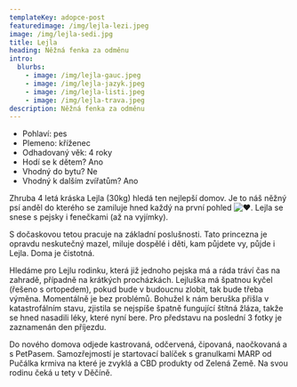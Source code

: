 ```yaml
---
templateKey: adopce-post
featuredimage: /img/lejla-lezi.jpeg
image: /img/lejla-sedi.jpg
title: Lejla
heading: Něžná fenka za odměnu
intro:
  blurbs:
    - image: /img/lejla-gauc.jpeg
    - image: /img/lejla-jazyk.jpeg
    - image: /img/lejla-listi.jpeg
    - image: /img/lejla-trava.jpeg
description: Něžná fenka za odměnu
---
```



* Pohlaví: pes
* Plemeno: kříženec
* Odhadovaný věk: 4 roky
* Hodí se k dětem? Ano
* Vhodný do bytu? Ne
* Vhodný k dalším zvířatům? Ano

Zhruba 4 letá kráska Lejla (30kg) hledá ten nejlepší domov. Je to náš něžný psí anděl do kterého se zamiluje hned každý na první pohled ![❤️](https://static.xx.fbcdn.net/images/emoji.php/v9/t6c/1/16/2764.png). Lejla se snese s pejsky i fenečkami (až na vyjímky).

S dočaskovou tetou pracuje na základní poslušnosti. Tato princezna je opravdu neskutečný mazel, miluje dospělé i děti, kam půjdete vy, půjde i Lejla. Doma je čistotná.

Hledáme pro Lejlu rodinku, která již jednoho pejska má a ráda tráví čas na zahradě, případně na krátkých procházkách. Lejluška má špatnou kyčel (řešeno s ortopedem), pokud bude v budoucnu zlobit, tak bude třeba výměna. Momentálně je bez problémů. Bohužel k nám beruška přišla v katastrofálním stavu, zjistila se nejspíše špatně fungující štítná žláza, takže se hned nasadili léky, které nyní bere. Pro představu na poslední 3 fotky je zaznamenán den příjezdu.

Do nového domova odjede kastrovaná, odčervená, čipovaná, naočkovaná a s PetPasem. Samozřejmostí je startovací balíček s granulkami MARP od Pučálka krmiva na které je zvyklá a CBD produkty od Zelená Země. Na svou rodinu čeká u tety v Děčíně.